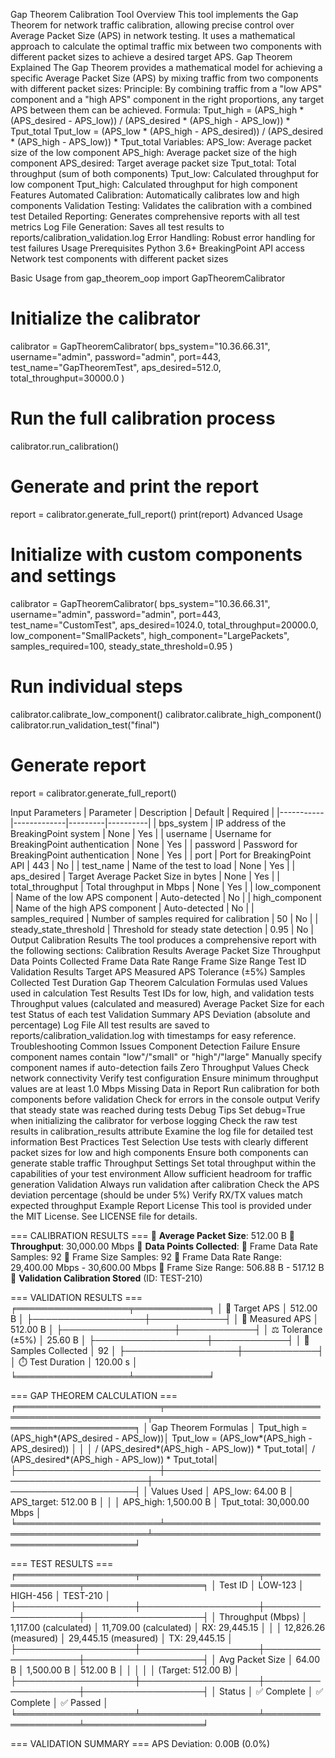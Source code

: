 Gap Theorem Calibration Tool
Overview
This tool implements the Gap Theorem for network traffic calibration, allowing precise control over Average Packet Size (APS) in network testing. It uses a mathematical approach to calculate the optimal traffic mix between two components with different packet sizes to achieve a desired target APS.
Gap Theorem Explained
The Gap Theorem provides a mathematical model for achieving a specific Average Packet Size (APS) by mixing traffic from two components with different packet sizes:
Principle: By combining traffic from a "low APS" component and a "high APS" component in the right proportions, any target APS between them can be achieved.
Formula:
Tput_high = (APS_high * (APS_desired - APS_low)) / (APS_desired * (APS_high - APS_low)) * Tput_total
Tput_low = (APS_low * (APS_high - APS_desired)) / (APS_desired * (APS_high - APS_low)) * Tput_total
Variables:
APS_low: Average packet size of the low component
APS_high: Average packet size of the high component
APS_desired: Target average packet size
Tput_total: Total throughput (sum of both components)
Tput_low: Calculated throughput for low component
Tput_high: Calculated throughput for high component
Features
Automated Calibration: Automatically calibrates low and high components
Validation Testing: Validates the calibration with a combined test
Detailed Reporting: Generates comprehensive reports with all test metrics
Log File Generation: Saves all test results to reports/calibration_validation.log
Error Handling: Robust error handling for test failures
Usage
Prerequisites
Python 3.6+
BreakingPoint API access
Network test components with different packet sizes

Basic Usage
from gap_theorem_oop import GapTheoremCalibrator

# Initialize the calibrator
calibrator = GapTheoremCalibrator(
    bps_system="10.36.66.31",
    username="admin",
    password="admin",
    port=443,
    test_name="GapTheoremTest",
    aps_desired=512.0,
    total_throughput=30000.0
)

# Run the full calibration process
calibrator.run_calibration()

# Generate and print the report
report = calibrator.generate_full_report()
print(report)
Advanced Usage

# Initialize with custom components and settings
calibrator = GapTheoremCalibrator(
    bps_system="10.36.66.31",
    username="admin",
    password="admin",
    port=443,
    test_name="CustomTest",
    aps_desired=1024.0,
    total_throughput=20000.0,
    low_component="SmallPackets",
    high_component="LargePackets",
    samples_required=100,
    steady_state_threshold=0.95
)

# Run individual steps
calibrator.calibrate_low_component()
calibrator.calibrate_high_component()
calibrator.run_validation_test("final")

# Generate report
report = calibrator.generate_full_report()

Input Parameters
| Parameter | Description | Default | Required |
|-----------|-------------|---------|----------|
| bps_system | IP address of the BreakingPoint system | None | Yes |
| username | Username for BreakingPoint authentication | None | Yes |
| password | Password for BreakingPoint authentication | None | Yes |
| port | Port for BreakingPoint API | 443 | No |
| test_name | Name of the test to load | None | Yes |
| aps_desired | Target Average Packet Size in bytes | None | Yes |
| total_throughput | Total throughput in Mbps | None | Yes |
| low_component | Name of the low APS component | Auto-detected | No |
| high_component | Name of the high APS component | Auto-detected | No |
| samples_required | Number of samples required for calibration | 50 | No |
| steady_state_threshold | Threshold for steady state detection | 0.95 | No |
Output
Calibration Results
The tool produces a comprehensive report with the following sections:
Calibration Results
Average Packet Size
Throughput
Data Points Collected
Frame Data Rate Range
Frame Size Range
Test ID
Validation Results
Target APS
Measured APS
Tolerance (±5%)
Samples Collected
Test Duration
Gap Theorem Calculation
Formulas used
Values used in calculation
Test Results
Test IDs for low, high, and validation tests
Throughput values (calculated and measured)
Average Packet Size for each test
Status of each test
Validation Summary
APS Deviation (absolute and percentage)
Log File
All test results are saved to reports/calibration_validation.log with timestamps for easy reference.
Troubleshooting
Common Issues
Component Detection Failure
Ensure component names contain "low"/"small" or "high"/"large"
Manually specify component names if auto-detection fails
Zero Throughput Values
Check network connectivity
Verify test configuration
Ensure minimum throughput values are at least 1.0 Mbps
Missing Data in Report
Run calibration for both components before validation
Check for errors in the console output
Verify that steady state was reached during tests
Debug Tips
Set debug=True when initializing the calibrator for verbose logging
Check the raw test results in calibration_results attribute
Examine the log file for detailed test information
Best Practices
Test Selection
Use tests with clearly different packet sizes for low and high components
Ensure both components can generate stable traffic
Throughput Settings
Set total throughput within the capabilities of your test environment
Allow sufficient headroom for traffic generation
Validation
Always run validation after calibration
Check the APS deviation percentage (should be under 5%)
Verify RX/TX values match expected throughput
Example Report
License
This tool is provided under the MIT License. See LICENSE file for details.

=== CALIBRATION RESULTS ===
📏 **Average Packet Size**: 512.00 B
📨 **Throughput**: 30,000.00 Mbps
💾 **Data Points Collected**:
  💾 Frame Data Rate Samples: 92
  📏 Frame Size Samples: 92
  💾 Frame Data Rate Range: 29,400.00 Mbps - 30,600.00 Mbps
  📏 Frame Size Range: 506.88 B - 517.12 B
🔧 **Validation Calibration Stored** (ID: TEST-210)

=== VALIDATION RESULTS ===
╒══════════════════╤════════════╕
│ 🔖 Target APS    │ 512.00 B   │
├──────────────────┼────────────┤
│ 📏 Measured APS  │ 512.00 B   │
├──────────────────┼────────────┤
│ ⚖️ Tolerance (±5%) │ 25.60 B    │
├──────────────────┼────────────┤
│ 🧪 Samples Collected │ 92         │
├──────────────────┼────────────┤
│ ⏱️ Test Duration  │ 120.00 s   │
╘══════════════════╧════════════╛

=== GAP THEOREM CALCULATION ===
╒═══════════════════════╤═══════════════════════════════════════════════╤═══════════════════════════════════════════════╕
│ Gap Theorem Formulas  │ Tput_high = (APS_high*(APS_desired - APS_low))│ Tput_low = (APS_low*(APS_high - APS_desired)) │
│                       │ / (APS_desired*(APS_high - APS_low)) * Tput_total│ / (APS_desired*(APS_high - APS_low)) * Tput_total│
├───────────────────────┼───────────────────────────────────────────────┼───────────────────────────────────────────────┤
│ Values Used           │ APS_low: 64.00 B                              │ APS_target: 512.00 B                          │
│                       │ APS_high: 1,500.00 B                          │ Tput_total: 30,000.00 Mbps                    │
╘═══════════════════════╧═══════════════════════════════════════════════╧═══════════════════════════════════════════════╛

=== TEST RESULTS ===
╒═══════════════════╤═══════════════════╤════════════════════╤═══════════════════╕
│ Test ID           │ LOW-123           │ HIGH-456           │ TEST-210          │
├───────────────────┼───────────────────┼────────────────────┼───────────────────┤
│ Throughput (Mbps) │ 1,117.00 (calculated) │ 11,709.00 (calculated) │ RX: 29,445.15    │
│                   │ 12,826.26 (measured) │ 29,445.15 (measured) │ TX: 29,445.15    │
├───────────────────┼───────────────────┼────────────────────┼───────────────────┤
│ Avg Packet Size   │ 64.00 B           │ 1,500.00 B         │ 512.00 B          │
│                   │                   │                    │ (Target: 512.00 B) │
├───────────────────┼───────────────────┼────────────────────┼───────────────────┤
│ Status            │ ✅ Complete       │ ✅ Complete        │ ✅ Passed         │
╘═══════════════════╧═══════════════════╧════════════════════╧═══════════════════╛

=== VALIDATION SUMMARY ===
APS Deviation: 0.00B (0.0%)
